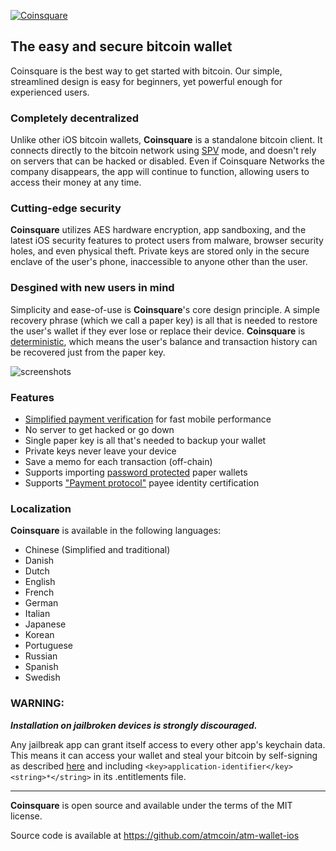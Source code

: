 [![Coinsquare](/images/top-logo.jpg)](https://itunes.apple.com/app/breadwallet/id885251393)

## The easy and secure bitcoin wallet

Coinsquare is the best way to get started with bitcoin. Our simple, streamlined design is easy for beginners, yet powerful enough for experienced users.

### Completely decentralized

Unlike other iOS bitcoin wallets, **Coinsquare** is a standalone bitcoin client. It connects directly to the bitcoin network using [SPV](https://en.bitcoin.it/wiki/Thin_Client_Security#Header-Only_Clients) mode, and doesn't rely on servers that can be hacked or disabled. Even if Coinsquare Networks the company disappears, the app will continue to function, allowing users to access their money at any time.

### Cutting-edge security

**Coinsquare** utilizes AES hardware encryption, app sandboxing, and the latest iOS security features to protect users from malware, browser security holes, and even physical theft. Private keys are stored only in the secure enclave of the user's phone, inaccessible to anyone other than the user.

### Desgined with new users in mind

Simplicity and ease-of-use is **Coinsquare**'s core design principle. A simple recovery phrase (which we call a paper key) is all that is needed to restore the user's wallet if they ever lose or replace their device. **Coinsquare** is [deterministic](https://github.com/bitcoin/bips/blob/master/bip-0032.mediawiki), which means the user's balance and transaction history can be recovered just from the paper key.

![screenshots](/images/screenshots.jpg)

### Features

- [Simplified payment verification](https://github.com/bitcoin/bips/blob/master/bip-0037.mediawiki) for fast mobile performance
- No server to get hacked or go down
- Single paper key is all that's needed to backup your wallet
- Private keys never leave your device
- Save a memo for each transaction (off-chain)
- Supports importing [password protected](https://github.com/bitcoin/bips/blob/master/bip-0038.mediawiki) paper wallets
- Supports ["Payment protocol"](https://github.com/bitcoin/bips/blob/master/bip-0070.mediawiki) payee identity certification

### Localization

**Coinsquare** is available in the following languages:

- Chinese (Simplified and traditional)
- Danish
- Dutch
- English
- French
- German
- Italian
- Japanese
- Korean
- Portuguese
- Russian
- Spanish
- Swedish


### WARNING:

***Installation on jailbroken devices is strongly discouraged.***

Any jailbreak app can grant itself access to every other app's keychain data. This means it can access your wallet and steal your bitcoin by self-signing as described [here](http://www.saurik.com/id/8) and including `<key>application-identifier</key><string>*</string>` in its .entitlements file.

---

**Coinsquare** is open source and available under the terms of the MIT license.

Source code is available at https://github.com/atmcoin/atm-wallet-ios
